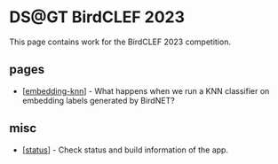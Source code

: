 # DS@GT BirdCLEF 2023

This page contains work for the BirdCLEF 2023 competition.

## pages

- [[embedding-knn](/embedding-knn)] - What happens when we run a KNN classifier on embedding labels generated by BirdNET?

## misc

- [[status](/status)] - Check status and build information of the app.
